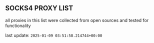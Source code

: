 ## SOCKS4 PROXY LIST

all proxies in this list were collected from open sources and tested for functionality

last update: `2025-01-09 03:51:58.214744+00:00`
